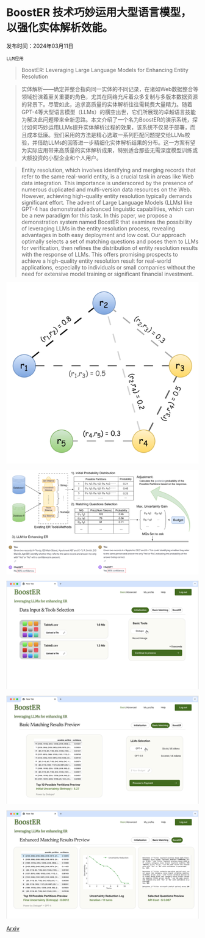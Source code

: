 # BoostER 技术巧妙运用大型语言模型，以强化实体解析效能。

发布时间：2024年03月11日

`LLM应用`

> BoostER: Leveraging Large Language Models for Enhancing Entity Resolution

> 实体解析——确定并整合指向同一实体的不同记录，在诸如Web数据整合等领域扮演着至关重要的角色，尤其在网络充斥着众多复制与多版本数据资源的背景下。尽管如此，追求高质量的实体解析往往需耗费大量精力。随着GPT-4等大型语言模型（LLMs）的横空出世，它们所展现的卓越语言技能为解决此问题带来全新思路。本文介绍了一个名为BoostER的演示系统，探讨如何巧妙运用LLMs提升实体解析过程的效果，该系统不仅易于部署，而且成本低廉。我们采用的方法是精心选取一系列匹配问题提交给LLMs校验，并借助LLMs的回答进一步精细化实体解析结果的分布。这一方案有望为实际应用带来高质量的实体解析成果，特别适合那些无需深度模型训练或大额投资的小型企业和个人用户。

> Entity resolution, which involves identifying and merging records that refer to the same real-world entity, is a crucial task in areas like Web data integration. This importance is underscored by the presence of numerous duplicated and multi-version data resources on the Web. However, achieving high-quality entity resolution typically demands significant effort. The advent of Large Language Models (LLMs) like GPT-4 has demonstrated advanced linguistic capabilities, which can be a new paradigm for this task. In this paper, we propose a demonstration system named BoostER that examines the possibility of leveraging LLMs in the entity resolution process, revealing advantages in both easy deployment and low cost. Our approach optimally selects a set of matching questions and poses them to LLMs for verification, then refines the distribution of entity resolution results with the response of LLMs. This offers promising prospects to achieve a high-quality entity resolution result for real-world applications, especially to individuals or small companies without the need for extensive model training or significant financial investment.

![BoostER 技术巧妙运用大型语言模型，以强化实体解析效能。](../../../paper_images/2403.06434/x1.png)

![BoostER 技术巧妙运用大型语言模型，以强化实体解析效能。](../../../paper_images/2403.06434/x2.png)

![BoostER 技术巧妙运用大型语言模型，以强化实体解析效能。](../../../paper_images/2403.06434/page1.jpg)

![BoostER 技术巧妙运用大型语言模型，以强化实体解析效能。](../../../paper_images/2403.06434/page2.jpg)

![BoostER 技术巧妙运用大型语言模型，以强化实体解析效能。](../../../paper_images/2403.06434/page3.jpg)

[Arxiv](https://arxiv.org/abs/2403.06434)